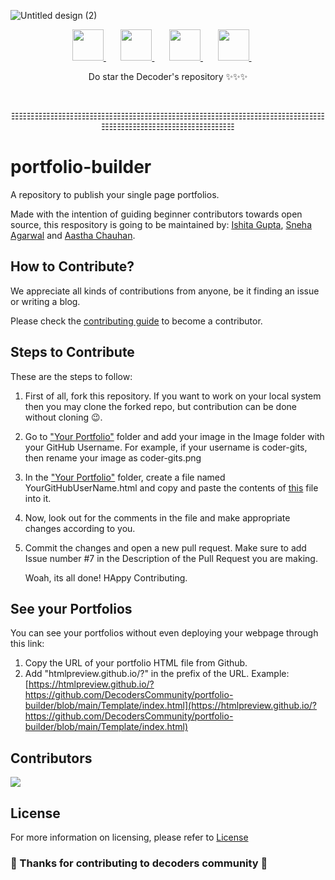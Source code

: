![Untitled design (2)](https://user-images.githubusercontent.com/75475819/192336309-98249162-ca44-4f7c-b930-25f4beaa105f.png)

<p align="center">
<a href="https://t.me/decoderscommunity">
  <img src="https://upload.wikimedia.org/wikipedia/commons/8/82/Telegram_logo.svg" height="50px" />
</a>&nbsp; &nbsp; &nbsp;
<a href="https://www.linkedin.com/company/decoderscommunity">
  <img src="https://raw.githubusercontent.com/alexnaiman/alexnaiman/master/resources/linkedin.webp" height="50px" />
</a>&nbsp; &nbsp; &nbsp;
<a href="https://instagram.com/decoderscommunity">
  <img src="https://upload.wikimedia.org/wikipedia/commons/thumb/1/13/CIS-A2K_Instagram_Icon_%28Pink%29.svg/640px-CIS-A2K_Instagram_Icon_%28Pink%29.svg.png" height="50px" />
</a>&nbsp; &nbsp; &nbsp;
<a href="https://bit.ly/DecodersYoutube">
  <img src="https://upload.wikimedia.org/wikipedia/commons/thumb/b/b1/Antu_youtube-dl.svg/640px-Antu_youtube-dl.svg.png" height="50px" />
</a>&nbsp; &nbsp; &nbsp;
 </p>

<p align="center">
Do star the Decoder's repository ✨✨✨
</p>

<br>

<p align="center">☷☷☷☷☷☷☷☷☷☷☷☷☷☷☷☷☷☷☷☷☷☷☷☷☷☷☷☷☷☷☷☷☷☷☷☷☷☷☷☷☷☷☷☷☷☷☷☷☷☷☷☷☷☷☷☷☷</p>


# portfolio-builder

A repository to publish your single page portfolios.

Made with the intention of guiding beginner contributors towards open source, this respository is going to be maintained by: [Ishita Gupta](https://github.com/ishita1521), [Sneha Agarwal](https://github.com/isyneha) and [Aastha Chauhan](https://github.com/aastha-chauhan-gits). 

## How to Contribute?

We appreciate all kinds of contributions from anyone, be it finding an issue or writing a blog.

Please check the [contributing guide](CONTRIBUTING.md) to become a contributor.

## Steps to Contribute

These are the steps to follow:
1. First of all, fork this repository. If you want to work on your local system then you may clone the forked repo, but contribution can be done without cloning 😉.
2. Go to ["Your Portfolio"](https://github.com/DecodersCommunity/portfolio-builder/tree/main/Your%20Portfolio) folder and add your image in the Image folder with your GitHub Username. For example, if your username is coder-gits, then rename your image as coder-gits.png
3. In the ["Your Portfolio"](https://github.com/DecodersCommunity/portfolio-builder/tree/main/Your%20Portfolio) folder, create a file named YourGitHubUserName.html and copy and paste the contents of [this](https://github.com/DecodersCommunity/portfolio-builder/blob/main/Template/index.html) file into it.
4. Now, look out for the comments in the file and make appropriate changes according to you.
5. Commit the changes and open a new pull request. Make sure to add Issue number #7 in the Description of the Pull Request you are making. 
   
   Woah, its all done! HAppy Contributing.

## See your Portfolios

You can see your portfolios without even deploying your webpage through this link:
1. Copy the URL of your portfolio HTML file from Github.
2. Add "htmlpreview.github.io/?" in the prefix of the URL.
Example: [https://htmlpreview.github.io/?https://github.com/DecodersCommunity/portfolio-builder/blob/main/Template/index.html](https://htmlpreview.github.io/?https://github.com/DecodersCommunity/portfolio-builder/blob/main/Template/index.html)

## Contributors

<a href="https://github.com/DecodersCommunity/portfolio-builder/graphs/contributors">
  <img src="https://contrib.rocks/image?repo=DecodersCommunity/portfolio-builder" />
</a>

## License

For more information on licensing, please refer to [License](LICENSE)


### 🎉 Thanks for contributing to decoders community 🎉
